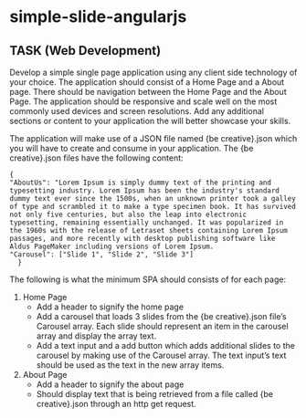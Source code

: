 # simple-slide-angularjs

<h2>TASK (Web Development)</h2>

<p>Develop a simple single page application using any client side technology of your choice. The application should consist of a Home Page and a About page. There should be navigation between the Home Page and the About Page. The application should be responsive and scale well on the most commonly used devices and screen resolutions. Add any additional sections or content to your application the will better showcase your skills.</p>

<p>The application will make use of a JSON file named {be creative}.json which you will have to create and consume in your application. The {be creative}.json files have the following content:</p>

<p>
<pre><code>{
"AboutUs": "Lorem Ipsum is simply dummy text of the printing and typesetting industry. Lorem Ipsum has been the industry's standard dummy text ever since the 1500s, when an unknown printer took a galley of type and scrambled it to make a type specimen book. It has survived not only five centuries, but also the leap into electronic typesetting, remaining essentially unchanged. It was popularized in the 1960s with the release of Letraset sheets containing Lorem Ipsum passages, and more recently with desktop publishing software like Aldus PageMaker including versions of Lorem Ipsum.
"Carousel": ["Slide 1", "Slide 2", "Slide 3"]
  }</code></pre>
</p>

<p>The following is what the minimum SPA should consists of for each page:</p>
<ol>
  <li>Home Page
    <ul>
      <li>Add a header to signify the home page</li>
      <li>Add a carousel that loads 3 slides from the {be creative}.json file’s Carousel array. Each slide should represent an item in the carousel array and display the array text.</li>
      <li>Add a text input and a add button which adds additional slides to the carousel by making use of the Carousel array. The text input’s text should be used as the text in the new array items.</li>
    </ul>
  </li>
  
  <li>About Page
  <ul>
    <li>Add a header to signify the about page</li>
    <li>Should display text that is being retrieved from a file called {be creative}.json through an http get request.</li>
  </ul>
  </li>
</ol>

